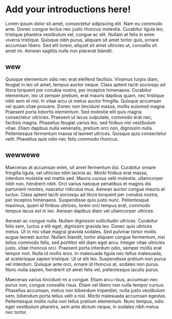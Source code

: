 # Add your introductions here!

Lorem ipsum dolor sit amet, consectetur adipiscing elit. Nam eu commodo ante. Donec congue lectus nec justo rhoncus molestie. Curabitur ligula leo, tristique pharetra vestibulum vel, congue ac elit. Nullam at felis in enim viverra tristique. Quisque nibh purus, aliquam sit amet tortor quis, ornare accumsan libero. Sed elit lorem, aliquet sit amet ultricies ut, convallis sit amet mi. Aenean sagittis nulla non placerat blandit.

## wew

Quisque elementum odio nec erat eleifend facilisis. Vivamus turpis diam, feugiat in leo sit amet, tempus auctor neque. Class aptent taciti sociosqu ad litora torquent per conubia nostra, per inceptos himenaeos. Curabitur elementum, leo ut semper pretium, erat mauris dapibus quam, nec tristique nibh sem et nisl. In vitae arcu ut metus auctor fringilla. Quisque accumsan vel quam vitae posuere. Donec non tincidunt massa, mollis euismod magna. Praesent porta lobortis elementum. Sed molestie elit quis magna consectetur ultricies. Praesent ut lacus vulputate, commodo erat nec, facilisis magna. Phasellus feugiat varius leo, sed finibus nisi vestibulum vitae. Etiam dapibus nulla venenatis, pretium orci non, dignissim nulla. Pellentesque fermentum massa id laoreet ultrices. Quisque quis consectetur velit. Phasellus quis odio nec felis commodo rhoncus.

## wewwewe

Maecenas at accumsan enim, sit amet fermentum dui. Curabitur ornare fringilla ligula, vel ultricies nibh lacinia ac. Morbi finibus erat massa, interdum molestie est mattis sed. Mauris cursus velit molestie, ullamcorper nibh non, hendrerit nibh. Orci varius natoque penatibus et magnis dis parturient montes, nascetur ridiculus mus. Aenean auctor congue mauris at luctus. Class aptent taciti sociosqu ad litora torquent per conubia nostra, per inceptos himenaeos. Suspendisse quis justo nunc. Pellentesque maximus, quam id finibus ultrices, lorem orci tempus erat, commodo tempus lacus est in leo. Aenean dapibus diam vel ullamcorper ultrices.

Aenean ac congue nulla. Nullam dignissim sollicitudin ultrices. Curabitur felis sem, luctus a elit eget, dignissim gravida leo. Donec quis ultrices metus. Ut in nisi vitae magna gravida sodales. Sed pulvinar tortor mollis augue laoreet auctor. Nullam blandit, tortor aliquam congue fermentum, nisi tellus commodo felis, sed porttitor elit diam eget arcu. Integer vitae ultricies justo, vitae rhoncus orci. Praesent porta interdum odio, semper mollis erat tempor non. Nulla id mollis eros. In malesuada ligula nec tellus malesuada, at scelerisque sapien tristique. Ut ut elit leo. Suspendisse pretium non purus vel interdum. Quisque ante orci, ornare id rhoncus at, sodales non purus. Nunc nulla sapien, hendrerit sit amet felis vel, pellentesque iaculis purus.

Maecenas varius tincidunt mi a congue. Etiam arcu risus, accumsan nec purus non, congue convallis risus. Etiam vel libero non nulla tempor cursus. Phasellus accumsan, metus non bibendum imperdiet, nulla justo vestibulum sem, bibendum porta tellus velit a nisl. Morbi malesuada accumsan egestas. Pellentesque mollis nulla non tellus pretium elementum. Nunc tempus, odio eget vestibulum pharetra, sem ante dictum neque, in sodales nibh metus nec tortor.